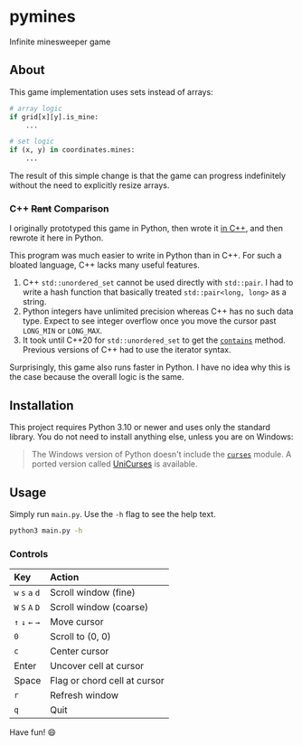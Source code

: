 # pymines

Infinite minesweeper game

## About

This game implementation uses sets instead of arrays:

```py
# array logic
if grid[x][y].is_mine:
    ...

# set logic
if (x, y) in coordinates.mines:
    ...
```

The result of this simple change is that the game can progress indefinitely without the need to explicitly resize arrays.

### C++ ~~Rant~~ Comparison

I originally prototyped this game in Python, then wrote it [in C++](https://github.com/peppermintpatty5/mines), and then rewrote it here in Python.

This program was much easier to write in Python than in C++. For such a bloated language, C++ lacks many useful features.

1. C++ `std::unordered_set` cannot be used directly with `std::pair`. I had to write a hash function that basically treated `std::pair<long, long>` as a string.
2. Python integers have unlimited precision whereas C++ has no such data type. Expect to see integer overflow once you move the cursor past `LONG_MIN` or `LONG_MAX`.
3. It took until C++20 for `std::unordered_set` to get the [`contains`](https://en.cppreference.com/w/cpp/container/unordered_set/contains) method. Previous versions of C++ had to use the iterator syntax.

Surprisingly, this game also runs faster in Python. I have no idea why this is the case because the overall logic is the same.

## Installation

This project requires Python 3.10 or newer and uses only the standard library. You do not need to install anything else, unless you are on Windows:

> The Windows version of Python doesn't include the [`curses`](https://docs.python.org/3/library/curses.html#module-curses) module. A ported version called [UniCurses](https://pypi.org/project/UniCurses) is available.

## Usage

Simply run `main.py`. Use the `-h` flag to see the help text.

```sh
python3 main.py -h
```

### Controls

| Key             | Action                       |
| :-------------- | :--------------------------- |
| `w` `s` `a` `d` | Scroll window (fine)         |
| `W` `S` `A` `D` | Scroll window (coarse)       |
| `↑` `↓` `←` `→` | Move cursor                  |
| `0`             | Scroll to (0, 0)             |
| `c`             | Center cursor                |
| Enter           | Uncover cell at cursor       |
| Space           | Flag or chord cell at cursor |
| `r`             | Refresh window               |
| `q`             | Quit                         |

Have fun! :smile:
